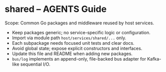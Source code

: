 # shared – AGENTS Guide

Scope: Common Go packages and middleware reused by host services.

- Keep packages generic; no service-specific logic or configuration.
- Import via module path `host/services/shared/...` only.
- Each subpackage needs focused unit tests and clear docs.
- Avoid global state; expose explicit constructors and interfaces.
- Update this file and README when adding new packages.
- `bus/log` implements an append-only, file-backed bus adapter for
  Kafka-like sequential I/O.
